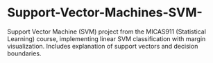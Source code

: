 # Support-Vector-Machines-SVM-
Support Vector Machine (SVM) project from the MICAS911 (Statistical Learning) course, implementing linear SVM classification with margin visualization. Includes explanation of support vectors and decision boundaries.
